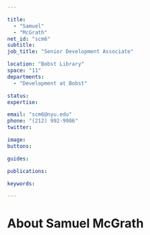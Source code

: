 ```yaml
---

title:
  - "Samuel"
  - "McGrath"
net_id: "scm6"
subtitle: 
job_title: "Senior Development Associate"

location: "Bobst Library"
space: "11"
departments:
  - "Development at Bobst"

status: 
expertise:

email: "scm6@nyu.edu"
phone: "(212) 992-9986"
twitter: 

image: 
buttons:

guides:

publications:

keywords:

---
```


# About Samuel McGrath


